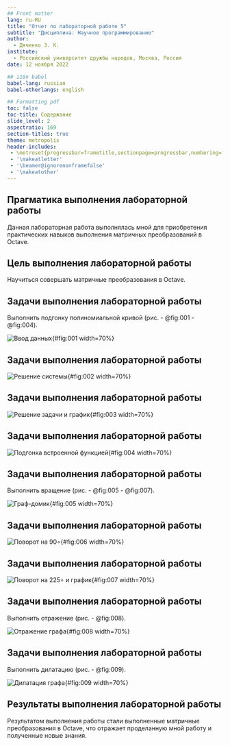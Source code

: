 ```yaml
---
## Front matter
lang: ru-RU
title: "Отчет по лабораторной работе 5"
subtitle: "Дисциплина: Научное программирование"
author:
  - Дяченко З. К.
institute:
  - Российский университет дружбы народов, Москва, Россия
date: 12 ноября 2022

## i18n babel
babel-lang: russian
babel-otherlangs: english

## Formatting pdf
toc: false
toc-title: Содержание
slide_level: 2
aspectratio: 169
section-titles: true
theme: metropolis
header-includes:
 - \metroset{progressbar=frametitle,sectionpage=progressbar,numbering=fraction}
 - '\makeatletter'
 - '\beamer@ignorenonframefalse'
 - '\makeatother'
---
```


## Прагматика выполнения лабораторной работы

Данная лабораторная работа выполнялась мной для приобретения практических навыков выполнения матричных преобразований в Octave.

## Цель выполнения лабораторной работы

Научиться совершать матричные преобразования в Octave.

## Задачи выполнения лабораторной работы

Выполнить подгонку полиномиальной кривой (рис. - @fig:001 - @fig:004).

![Ввод данных](images/1.png){#fig:001 width=70%}

## Задачи выполнения лабораторной работы

![Решение системы](images/2.png){#fig:002 width=70%}

## Задачи выполнения лабораторной работы

![Решение задачи и график](images/3.png){#fig:003 width=70%}

## Задачи выполнения лабораторной работы

![Подгонка встроенной функцией](images/4.png){#fig:004 width=70%}

## Задачи выполнения лабораторной работы

Выполнить вращение (рис. - @fig:005 - @fig:007).

![Граф-домик](images/5.png){#fig:005 width=70%}

## Задачи выполнения лабораторной работы

![Поворот на 90∘](images/6.png){#fig:006 width=70%}

## Задачи выполнения лабораторной работы

![Поворот на 225∘ и график](images/7.png){#fig:007 width=70%}

## Задачи выполнения лабораторной работы

Выполнить отражение (рис. - @fig:008).

![Отражение графа](images/8.png){#fig:008 width=70%}

## Задачи выполнения лабораторной работы

Выполнить дилатацию (рис. - @fig:009).

![Дилатация графа](images/9.png){#fig:009 width=70%}

## Результаты выполнения лабораторной работы

Результатом выполнения работы стали выполненные матричные преобразования в Octave, что отражает проделанную мной работу и полученные новые знания.

